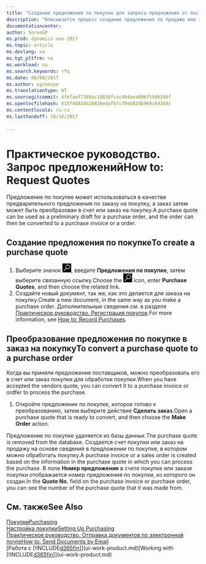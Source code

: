 ```yaml
---
title: "Создание предложения по покупке для запроса предложения от поставщика"
description: "Описывается процесс создание предложения по продаже или запроса предложения (RFQ) для записи вашего предложения клиенту для продажи продуктов на определенных условиях."
documentationcenter: 
author: SorenGP
ms.prod: dynamics-nav-2017
ms.topic: article
ms.devlang: na
ms.tgt_pltfrm: na
ms.workload: na
ms.search.keywords: rfq
ms.date: 08/08/2017
ms.author: sgroespe
ms.translationtype: HT
ms.sourcegitcommit: 4fefaef7380ac10836fcac404eea006f55d8556f
ms.openlocfilehash: 615f40834b26826edafbfc70eb82db969c6d3d4c
ms.contentlocale: ru-ru
ms.lasthandoff: 10/16/2017

---
```

# <a name="how-to-request-quotes"></a><span data-ttu-id="2cf13-103">Практическое руководство. Запрос предложений</span><span class="sxs-lookup"><span data-stu-id="2cf13-103">How to: Request Quotes</span></span>
<span data-ttu-id="2cf13-104">Предложение по покупке может использоваться в качестве предварительного предложения по заказу на покупку, а заказ затем может быть преобразован в счет или заказ на покупку.</span><span class="sxs-lookup"><span data-stu-id="2cf13-104">A purchase quote can be used as a preliminary draft for a purchase order, and the order can then be converted to a purchase invoice or a order.</span></span>


## <a name="to-create-a-purchase-quote"></a><span data-ttu-id="2cf13-105">Создание предложения по покупке</span><span class="sxs-lookup"><span data-stu-id="2cf13-105">To create a purchase quote</span></span>
1. <span data-ttu-id="2cf13-106">Выберите значок ![Поиск страницы или отчета](media/ui-search/search_small.png "Значок поиска страницы или отчета"), введите **Предложения по покупке**, затем выберите связанную ссылку.</span><span class="sxs-lookup"><span data-stu-id="2cf13-106">Choose the ![Search for Page or Report](media/ui-search/search_small.png "Search for Page or Report icon") icon, enter **Purchase Quotes**, and then choose the related link.</span></span>
2. <span data-ttu-id="2cf13-107">Создайте новый документ, так же, как это делается для заказа на покупку.</span><span class="sxs-lookup"><span data-stu-id="2cf13-107">Create a new document, in the same way as you make a purchase order.</span></span> <span data-ttu-id="2cf13-108">Дополнительные сведения см. в разделе [Практическое руководство. Регистрация покупок](purchasing-how-record-purchases.md).</span><span class="sxs-lookup"><span data-stu-id="2cf13-108">For more information, see [How to: Record Purchases](purchasing-how-record-purchases.md).</span></span>

## <a name="to-convert-a-purchase-quote-to-a-purchase-order"></a><span data-ttu-id="2cf13-109">Преобразование предложения по покупке в заказ на покупку</span><span class="sxs-lookup"><span data-stu-id="2cf13-109">To convert a purchase quote to a purchase order</span></span>
<span data-ttu-id="2cf13-110">Когда вы приняли предложение поставщиков, можно преобразовать его в счет или заказ покупки для обработки покупки.</span><span class="sxs-lookup"><span data-stu-id="2cf13-110">When you have accepted the vendors quote, you can convert it to a purchase invoice or ordfer to process the purchase.</span></span>

1. <span data-ttu-id="2cf13-111">Откройте предложение по покупке, которое готово к преобразованию, затем выберите действие **Сделать заказ**.</span><span class="sxs-lookup"><span data-stu-id="2cf13-111">Open a purchase quote that is ready to convert, and then choose the **Make Order** action.</span></span>

<span data-ttu-id="2cf13-112">Предложение по покупке удаляется из базы данных.</span><span class="sxs-lookup"><span data-stu-id="2cf13-112">The purchase quote is removed from the database.</span></span> <span data-ttu-id="2cf13-113">Создается счет покупки или заказ на продажу на основе сведений в предложении по покупке, в котором можно обработать покупку.</span><span class="sxs-lookup"><span data-stu-id="2cf13-113">A purchase invoice or a sales order is created based on the information in the purchase quote in which you can process the purchase.</span></span> <span data-ttu-id="2cf13-114">В поле **Номер предложения** в счете покупке или заказе покупки отображается номер предложения по покупки, из которого он создан.</span><span class="sxs-lookup"><span data-stu-id="2cf13-114">In the **Quote No.** field on the purchase invoice or purchase order, you can see the number of the purchase quote that it was made from.</span></span>

## <a name="see-also"></a><span data-ttu-id="2cf13-115">См. также</span><span class="sxs-lookup"><span data-stu-id="2cf13-115">See Also</span></span>
[<span data-ttu-id="2cf13-116">Покупки</span><span class="sxs-lookup"><span data-stu-id="2cf13-116">Purchasing</span></span>](purchasing-manage-purchasing.md)  
[<span data-ttu-id="2cf13-117">Настройка покупки</span><span class="sxs-lookup"><span data-stu-id="2cf13-117">Setting Up Purchasing</span></span>](purchasing-setup-purchasing.md)  
[<span data-ttu-id="2cf13-118">Практическое руководство. Отправка документов по электронной почте</span><span class="sxs-lookup"><span data-stu-id="2cf13-118">How to: Send Documents by Email</span></span>](ui-how-send-documents-email.md)  
<span data-ttu-id="2cf13-119">[Работа с [!INCLUDE[d365fin](includes/d365fin_md.md)]](ui-work-product.md)</span><span class="sxs-lookup"><span data-stu-id="2cf13-119">[Working with [!INCLUDE[d365fin](includes/d365fin_md.md)]](ui-work-product.md)</span></span>

